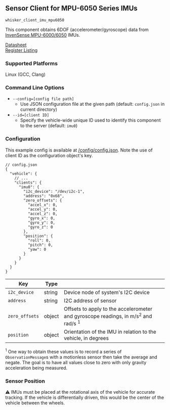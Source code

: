 ## Sensor Client for MPU-6050 Series IMUs

`whisker_client_imu_mpu6050`

This component obtains 6DOF (accelerometer/gyroscope) data from [InvenSense MPU-6000/6050](https://invensense.tdk.com/products/motion-tracking/6-axis/mpu-6050) IMUs.

[Datasheet](https://invensense.tdk.com/wp-content/uploads/2015/02/MPU-6000-Datasheet1.pdf)\
[Register Listing](https://invensense.tdk.com/wp-content/uploads/2015/02/MPU-6000-Register-Map1.pdf)

### Supported Platforms

Linux (GCC, Clang)

### Command Line Options

- `--config=[config file path]`
  - Use JSON configuration file at the given path (default: `config.json` in current directory)
- `--id=[client ID]`
  - Specify the vehicle-wide unique ID used to identify this component to the server (default: `imu0`)

### Configuration

This example config is available at [/config/config.json](../../../config/config.json).  Note the use of client ID as the configuration object's key.

```json5
// config.json
{
  "vehicle": {
    // ...
    "clients": {
      "imu0": {
        "i2c_device": "/dev/i2c-1",
        "address": "0x68",
        "zero_offsets": {
          "accel_x": 0,
          "accel_y": 0,
          "accel_z": 0,
          "gyro_x": 0,
          "gyro_y": 0,
          "gyro_z": 0
        },
        "position": {
          "roll": 0,
          "pitch": 0,
          "yaw": 0
        }
      }
    }
  }
}
```

| Key            | Type   |                                                                                                         |
|----------------|--------|---------------------------------------------------------------------------------------------------------|
| `i2c_device`   | string | Device node of system's I2C device                                                                      |
| `address`      | string | I2C address of sensor                                                                                   |
| `zero_offsets` | object | Offsets to apply to the accelerometer and gyroscope readings, in m/s<sup>2</sup> and rad/s <sup>1</sup> |
| `position`     | object | Orientation of the IMU in relation to the vehicle, in degrees                                           |

<sup>1</sup> One way to obtain these values is to record a series of `ObservationMessage`s with a motionless sensor then take the average and negate.  The goal is to have all values close to zero with only gravity acceleration being measured.

### Sensor Position

⚠ IMUs must be placed at the rotational axis of the vehicle for accurate tracking.  If the vehicle is differentially driven, this would be the center of the vehicle between the wheels.
